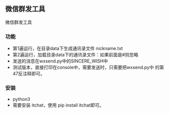 ## 微信群发工具

微信群发工具

### 功能
* 第1遍运行，在目录data下生成通讯录文件 nickname.txt
* 第2遍运行，加载目录data下的通讯录文件：如果前面是#则忽略
* 发送的消息在wxsend.py中的SINCERE_WISH中
* 测试版本，直接打印在console中，需要发送时，只需要把wxsend.py中
的第47反注释即可。

### 安装
* python3 
* 需要安装 itchat，使用 pip install itchat即可。
